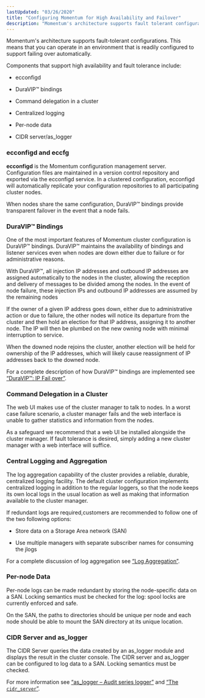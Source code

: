 ```yaml
---
lastUpdated: "03/26/2020"
title: "Configuring Momentum for High Availability and Failover"
description: "Momentum's architecture supports fault tolerant configurations This means that you can operate in an environment that is readily configured to support failing over automatically Components that support high availability and fault tolerance include ecconfigd Dura VIP™ bindings Command delegation in a cluster Centralized logging Per node data CIDR server as..."
---
```


Momentum's architecture supports fault-tolerant configurations. This means that you can operate in an environment that is readily configured to support failing over automatically.

Components that support high availability and fault tolerance include:

*   ecconfigd

*   DuraVIP™ bindings

*   Command delegation in a cluster

*   Centralized logging

*   Per-node data

*   CIDR server/as_logger

### <a name="idp4165552"></a> ecconfigd and eccfg

**ecconfigd** is the Momentum configuration management server. Configuration files are maintained in a version control repository and exported via the ecconfigd service. In a clustered configuration, ecconfigd will automatically replicate your configuration repositories to all participating cluster nodes.

When nodes share the same configuration, DuraVIP™ bindings provide transparent failover in the event that a node fails.

### <a name="idp4169488"></a> DuraVIP™ Bindings

One of the most important features of Momentum cluster configuration is DuraVIP™ bindings. DuraVIP™ maintains the availability of bindings and listener services even when nodes are down either due to failure or for administrative reasons.

With DuraVIP™, all injection IP addresses and outbound IP addresses are assigned automatically to the nodes in the cluster, allowing the reception and delivery of messages to be divided among the nodes. In the event of node failure, these injection IPs and outbound IP addresses are assumed by the remaining nodes

If the owner of a given IP address goes down, either due to administrative action or due to failure, the other nodes will notice its departure from the cluster and then hold an election for that IP address, assigning it to another node. The IP will then be plumbed on the new owning node with minimal interruption to service.

When the downed node rejoins the cluster, another election will be held for ownership of the IP addresses, which will likely cause reassignment of IP addresses back to the downed node.

For a complete description of how DuraVIP™ bindings are implemented see [“DuraVIP™: IP Fail over”](/momentum/3/3-reference/3-reference-cluster-config-duravip).

### <a name="idp4176496"></a> Command Delegation in a Cluster

The web UI makes use of the cluster manager to talk to nodes. In a worst case failure scenario, a cluster manager fails and the web interface is unable to gather statistics and information from the nodes.

As a safeguard we recommend that a web UI be installed alongside the cluster manager. If fault tolerance is desired, simply adding a new cluster manager with a web interface will suffice.

### <a name="idp4178944"></a> Central Logging and Aggregation

The log aggregation capability of the cluster provides a reliable, durable, centralized logging facility. The default cluster configuration implements centralized logging in addition to the regular loggers, so that the node keeps its own local logs in the usual location as well as making that information available to the cluster manager.

If redundant logs are required,customers are recommended to follow one of the two following options:

*   Store data on a Storage Area network (SAN)

*   Use multiple managers with separate subscriber names for consuming the jlogs

For a complete discussion of log aggregation see [“Log Aggregation”](/momentum/3/3-reference/cluster-config-logging).

### <a name="idp4184592"></a> Per-node Data

Per-node logs can be made redundant by storing the node-specific data on a SAN. Locking semantics must be checked for the log: spool locks are currently enforced and safe.

On the SAN, the paths to directories should be unique per node and each node should be able to mount the SAN directory at its unique location.

### <a name="idp4186928"></a> CIDR Server and as_logger

The CIDR Server queries the data created by an as_logger module and displays the result in the cluster console. The CIDR server and as_logger can be configured to log data to a SAN. Locking semantics must be checked.

For more information see [“as_logger – Audit series logger”](/momentum/3/3-reference/3-reference-modules-as-logger) and [“The `cidr_server`”](/momentum/3/3-reference/3-reference-cluster-cidr-server).